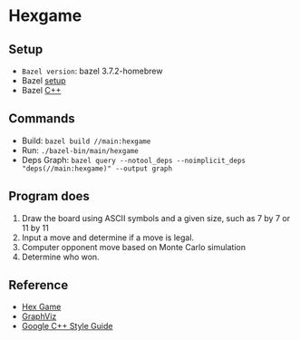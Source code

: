 # Hexgame

## Setup
* `Bazel version`: bazel 3.7.2-homebrew
* Bazel [setup](https://docs.bazel.build/versions/master/install.html)
* Bazel [C++](https://docs.bazel.build/versions/master/tutorial/cpp.html)

## Commands
* Build: `bazel build //main:hexgame`
* Run: `./bazel-bin/main/hexgame`
* Deps Graph: `bazel query --notool_deps --noimplicit_deps "deps(//main:hexgame)" --output graph`

## Program does
1. Draw the board using ASCII symbols and a given size, such as 7 by 7 or 11 by 11
2. Input a move and determine if a move is legal.
3. Computer opponent move based on Monte Carlo simulation
4. Determine who won.

## Reference
* [Hex Game](https://en.wikipedia.org/wiki/Hex_(board_game))
* [GraphViz](http://www.webgraphviz.com/)
* [Google C++ Style Guide](https://google.github.io/styleguide/cppguide.html)